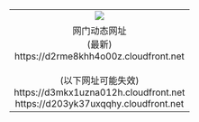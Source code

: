 ﻿<table>
  <tr></tr>
  <tr><td colspan=2 align=center><img src="https://d2rme8khh4o00z.cloudfront.net/Up/oGate.jpg" /></td></tr>
  <tr><td colspan=2 align=center>网门动态网址<br/>(最新)
<br>https://d2rme8khh4o00z.cloudfront.net
<br/><br/>(以下网址可能失效)
<br>https://d3mkx1uzna012h.cloudfront.net
<br>https://d203yk37uxqqhy.cloudfront.net
    </td>
  </tr>
</table>
